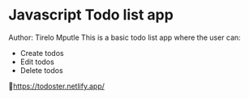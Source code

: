 # Javascript Todo list app
Author: Tirelo Mputle
This is a basic todo list app where the user can: <br>
* Create todos
* Edit todos
* Delete todos

🔗https://todoster.netlify.app/
